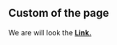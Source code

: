 
## Custom of the page
We are will look the [**Link.**](https://runebook.dev/es/docs/cypress/api/commands/viewport)